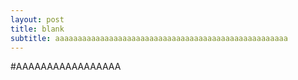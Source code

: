 ```yaml
---
layout: post
title: blank
subtitle: aaaaaaaaaaaaaaaaaaaaaaaaaaaaaaaaaaaaaaaaaaaaaaaaaaaa
---
```


#AAAAAAAAAAAAAAAAA